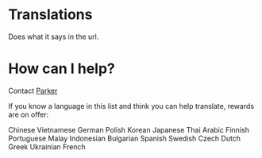 # Translations
Does what it says in the url. 

# How can I help? 

Contact [Parker](mailto:parker.honeyman@zel.cash) 

If you know a language in this list and think you can help translate, rewards are on offer: 

Chinese
Vietnamese
German
Polish
Korean
Japanese
Thai
Arabic
Finnish
Portuguese
Malay
Indonesian
Bulgarian
Spanish
Swedish
Czech
Dutch
Greek
Ukrainian
French




